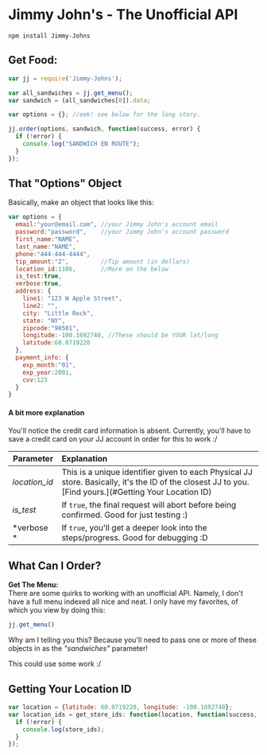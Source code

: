 
# Jimmy John's - The Unofficial API

```
npm install Jimmy-Johns
```

## Get Food:

```js
var jj = require('Jimmy-Johns');

var all_sandwiches = jj.get_menu();
var sandwich = (all_sandwiches[0]).data;

var options = {}; //eek! see below for the long story.

jj.order(options, sandwich, function(success, error) {
  if (!error) {
    console.log("SANDWICH EN ROUTE");
  }
});
```

## That "Options" Object
Basically, make an object that looks like this:
```js
var options = {
  email:"your@email.com", //your Jimmy John's account email
  password:"password",    //your Jimmy John's account password
  first_name:"NAME",
  last_name:"NAME",
  phone:"444-444-4444",
  tip_amount:"2",         //Tip amount (in dollars)
  location_id:1106,       //More on the below
  is_test:true,
  verbose:true,
  address: {
    line1: "123 W Apple Street",
    line2: "",
    city: "Little Rock",
    state: "NY",
    zipcode:"90501",
    longitude:-100.1692740, //These should be YOUR lat/long
    latitude:60.0719220
  },
  payment_info: {
    exp_month:"01",
    exp_year:2001,
    cvv:123
  }
}
```

#### A bit more explanation
You'll notice the credit card information is absent. Currently, you'll have to save a credit card on your JJ account in order for this to work :/

| Parameter       | Explanation                                                        |
| -------------   |:--------------------------------------                             |
| *location_id*   | This is a unique identifier given to each Physical JJ store. Basically, it's the ID of the closest JJ to you. [Find yours.](#Getting Your Location ID) |
| *is_test*       | If ```true```, the final request will abort before being confirmed. Good for just testing :)    |
| *verbose *      | If ```true```, you'll get a deeper look into the steps/progress. Good for debugging :D           |


## What Can I Order?
**Get The Menu:**  
There are some quirks to working with an unofficial API.
Namely, I don't have a full menu indexed all nice and neat. I only have my favorites, of which you view by doing this:
```js
jj.get_menu()
```
Why am I telling you this? Because you'll need to pass one or more of these objects in as the *"sandwiches"* parameter!  

This could use some work :/



## Getting Your Location ID
```js
var location = {latitude: 60.0719220, longitude: -100.1692740};
var location_ids = get_store_ids: function(location, function(success, error, store_ids){
  if (!error) {
    console.log(store_ids);
  }
});
```
